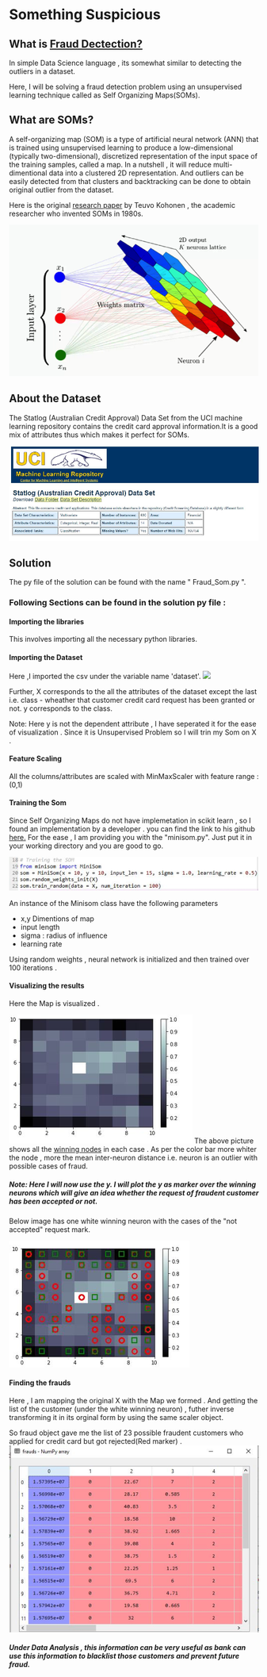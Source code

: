 # Something Suspicious 
## What is [Fraud Dectection?](https://medium.com/@Nethone_/a-beginners-guide-to-machine-learning-in-payment-fraud-detection-prevention-360c95a9ca54)

In simple Data Science language , its somewhat similar to detecting the outliers in a dataset. 

Here, I will be solving a fraud detection problem using an unsupervised learning technique called as Self Organizing Maps(SOMs).

## What are SOMs?
A self-organizing map (SOM) is a type of artificial neural network (ANN) that is trained using unsupervised learning to produce a low-dimensional (typically two-dimensional), discretized representation of the input space of the training samples, called a map.
In a nutshell , it will reduce multi-dimentional data into a clustered 2D representation. And outliers can be easily detected from that clusters and backtracking can be done to obtain original outlier from the dataset.

Here is the original [research paper](https://sci2s.ugr.es/keel/pdf/algorithm/articulo/1990-Kohonen-PIEEE.pdf) by Teuvo Kohonen , the academic researcher who invented SOMs in 1980s.

![](Images/Soms.png)

## About the Dataset 
The Statlog (Australian Credit Approval) Data Set from the UCI machine learning repository contains the credit card approval information.It is a good mix of attributes thus which  makes it perfect for SOMs.

![](Images/uci.JPG)

## Solution 
The py file of the solution can be found with the name " Fraud_Som.py ".

### Following Sections can be found in the solution py file :
#### Importing the libraries 
This involves importing all the necessary python libraries.

#### Importing the Dataset 
Here ,I imported the csv under the variable name 'dataset'.
![](Images/dataset.png)

Further, X corresponds to the all the attributes of the dataset except the last i.e. class - wheather that customer credit card request has been granted or not.
y corresponds to the class. 

Note: Here y is not the dependent attribute , I have seperated it for the ease of visualization . Since it is Unsupervised Problem so I will trin my Som on X .

#### Feature Scaling 
All the columns/attributes are scaled with MinMaxScaler with feature range : (0,1)

#### Training the Som
Since Self Organizing Maps do not have implemetation in scikit learn , so I found an implementation by a developer . you can find the link to his github [here.](https://github.com/JustGlowing/minisom)
For the ease , I am providing you with the "minisom.py". Just put it in your working directory and you are good to go.

![](Images/train.JPG)

An instance of the Minisom class have the following parameters 
- x,y Dimentions of map
- input length 
- sigma : radius of influence
- learning rate

Using random weights , neural network is initialized and then trained over 100 iterations . 

#### Visualizing the results
Here the Map is visualized . 

![](Images/plain.JPG)
The above picture shows all the [winning nodes](https://medium.com/@abhi95.saxena/fraud-detection-using-self-organizing-maps-unsupervised-machine-learning-5c78ae39a584) in each case . As per the color bar more whiter the node , more the mean inter-neuron distance i.e. neuron is an outlier with possible cases of fraud. 

##### Note: Here I will now use the y. I will plot the y as marker over the winning neurons which will give an idea whether the request of fraudent customer has been accepted or not.

Below image has one white winning neuron with the cases of the "not accepted" request mark. 

![](Images/finalsom.JPG)

#### Finding the frauds 
Here , I am mapping the original X with the Map we formed . And getting the list of the customer (under the white winning neuron) , futher inverse transforming it in its orginal form by using the same scaler object.

So fraud object gave me the list of 23 possible fraudent customers who applied for credit card but got rejected(Red marker) . 
![](Images/frauds.JPG)

##### Under Data Analysis , this information can be very useful as bank can use this information to blacklist those customers and prevent future fraud. 
